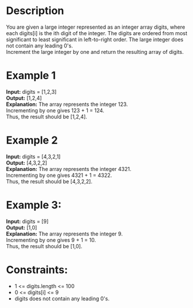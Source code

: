 # Description
You are given a large integer represented as an integer array digits, where each digits[i] is the ith digit of the integer. The digits are ordered from most significant to least significant in left-to-right order. The large integer does not contain any leading 0's.
<br>
Increment the large integer by one and return the resulting array of digits.

# Example 1
<b>Input:</b> digits = [1,2,3]
<br>
<b>Output:</b> [1,2,4]
<br>
<b>Explanation:</b> The array represents the integer 123.
<br>
Incrementing by one gives 123 + 1 = 124.
<br>
Thus, the result should be [1,2,4].

# Example 2
<b>Input:</b> digits = [4,3,2,1]
<br>
<b>Output:</b> [4,3,2,2]
<br>
<b>Explanation:</b> The array represents the integer 4321.
<br>
Incrementing by one gives 4321 + 1 = 4322.
<br>
Thus, the result should be [4,3,2,2].

# Example 3:
<b>Input:</b> digits = [9]
<br>
<b>Output:</b> [1,0]
<br>
<b>Explanation:</b> The array represents the integer 9.
<br>
Incrementing by one gives 9 + 1 = 10.
<br>
Thus, the result should be [1,0].


# Constraints:
- 1 <= digits.length <= 100
- 0 <= digits[i] <= 9
- digits does not contain any leading 0's.